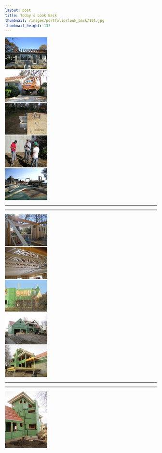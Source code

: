 ```yaml
---
layout: post
title: Today's Look Back
thumbnail: /images/portfolio/look_back/10t.jpg
thumbnail_height: 135
---
```


<div class="span-4 append-1"><a class="fancybox" data-fancybox-group="group" href="/images/portfolio/look_back/1.jpeg"><img height="105" alt="Look Back" width="140" class="top left item" src="/images/portfolio/look_back/1t.jpg"></a></div>
<div class="span-4 append-1"><a class="fancybox" data-fancybox-group="group" href="/images/portfolio/look_back/2.jpeg"><img height="105" alt="Look Back" width="140" class="top left item" src="/images/portfolio/look_back/2t.jpg"></a></div>
<div class="span-4 append-1"><a class="fancybox" data-fancybox-group="group" href="/images/portfolio/look_back/3.jpeg"><img height="105" alt="Look Back" width="140" class="top left item" src="/images/portfolio/look_back/3t.jpg"></a></div>
<div class="span-4 append-1"><a class="fancybox" data-fancybox-group="group" href="/images/portfolio/look_back/4.jpeg"><img height="105" alt="Look Back" width="140" class="top left item" src="/images/portfolio/look_back/4t.jpg"></a></div>
<div class="span-4 last"><a class="fancybox" data-fancybox-group="group" href="/images/portfolio/look_back/5.jpeg"><img height="105" alt="Look Back" width="140" class="top left item" src="/images/portfolio/look_back/5t.jpg"></a></div>

<hr class="space" />
<hr class="space" />

<div class="span-4 append-1"><a class="fancybox" data-fancybox-group="group" href="/images/portfolio/look_back/6.jpeg"><img height="105" alt="Look Back" width="140" class="top left item" src="/images/portfolio/look_back/6t.jpg"></a></div>
<div class="span-4 append-1"><a class="fancybox" data-fancybox-group="group" href="/images/portfolio/look_back/7.jpeg"><img height="105" alt="Look Back" width="140" class="top left item" src="/images/portfolio/look_back/7t.jpg"></a></div>
<div class="span-4 append-1"><a class="fancybox" data-fancybox-group="group" href="/images/portfolio/look_back/8.jpeg"><img height="105" alt="Look Back" width="140" class="top left item" src="/images/portfolio/look_back/8t.jpg"></a></div>
<div class="span-4 append-1"><a class="fancybox" data-fancybox-group="group" href="/images/portfolio/look_back/11.jpeg"><img height="105" alt="Look Back" width="140" class="top left item" src="/images/portfolio/look_back/11t.jpg"></a></div>
<div class="span-4 last"><a class="fancybox" data-fancybox-group="group" href="/images/portfolio/look_back/10.jpeg"><img height="105" alt="Look Back" width="140" class="top left item" src="/images/portfolio/look_back/10t.jpg"></a></div>


<hr class="space" />
<hr class="space" />

<div class="span-4 append-1"><a class="fancybox" data-fancybox-group="group" href="/images/portfolio/look_back/9.jpeg"><img height="187" alt="Look Back" width="140" class="top left item" src="/images/portfolio/look_back/9t.jpg"></a></div>
